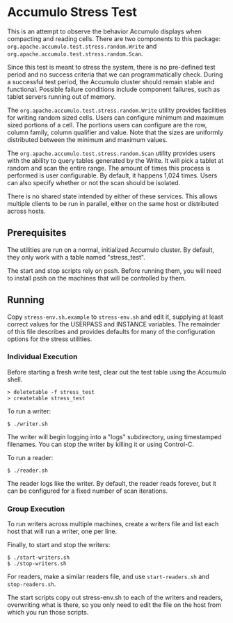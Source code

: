 <!--
Licensed to the Apache Software Foundation (ASF) under one or more
contributor license agreements.  See the NOTICE file distributed with
this work for additional information regarding copyright ownership.
The ASF licenses this file to You under the Apache License, Version 2.0
(the "License"); you may not use this file except in compliance with
the License.  You may obtain a copy of the License at

    http://www.apache.org/licenses/LICENSE-2.0

Unless required by applicable law or agreed to in writing, software
distributed under the License is distributed on an "AS IS" BASIS,
WITHOUT WARRANTIES OR CONDITIONS OF ANY KIND, either express or implied.
See the License for the specific language governing permissions and
limitations under the License.
-->

Accumulo Stress Test
====================

This is an attempt to observe the behavior Accumulo displays when compacting and
reading cells. There are two components to this package:
`org.apache.accumulo.test.stress.random.Write` and
`org.apache.accumulo.test.stress.random.Scan`.

Since this test is meant to stress the system, there is no pre-defined test
period and no success criteria that we can programmatically check. During a
successful test period, the Accumulo cluster should remain stable and
functional. Possible failure conditions include component failures, such as
tablet servers running out of memory.

The `org.apache.accumulo.test.stress.random.Write` utility provides facilities
for writing random sized cells. Users can configure minimum and maximum sized
portions of a cell. The portions users can configure are the row, column family,
column qualifier and value. Note that the sizes are uniformly distributed
between the minimum and maximum values.

The `org.apache.accumulo.test.stress.random.Scan` utility provides users with
the ability to query tables generated by the Write. It will pick a tablet at
random and scan the entire range. The amount of times this process is performed
is user configurable. By default, it happens 1,024 times. Users can also specify
whether or not the scan should be isolated.

There is no shared state intended by either of these services. This allows
multiple clients to be run in parallel, either on the same host or distributed
across hosts.

## Prerequisites

The utilities are run on a normal, initialized Accumulo cluster. By default,
they only work with a table named "stress_test".

The start and stop scripts rely on pssh. Before running them, you will need
to install pssh on the machines that will be controlled by them.

## Running

Copy `stress-env.sh.example` to `stress-env.sh` and edit it, supplying at least
correct values for the USERPASS and INSTANCE variables. The remainder of this
file describes and provides defaults for many of the configuration options
for the stress utilities.

### Individual Execution

Before starting a fresh write test, clear out the test table using the Accumulo
shell.

    > deletetable -f stress_test
    > createtable stress_test

To run a writer:

    $ ./writer.sh

The writer will begin logging into a "logs" subdirectory, using timestamped
filenames. You can stop the writer by killing it or using Control-C.

To run a reader:

    $ ./reader.sh

The reader logs like the writer. By default, the reader reads forever, but
it can be configured for a fixed number of scan iterations.

### Group Execution

To run writers across multiple machines, create a writers file and list each
host that will run a writer, one per line.

Finally, to start and stop the writers:

    $ ./start-writers.sh
    $ ./stop-writers.sh

For readers, make a similar readers file, and use `start-readers.sh` and
`stop-readers.sh`.

The start scripts copy out stress-env.sh to each of the writers and readers,
overwriting what is there, so you only need to edit the file on the host from
which you run those scripts.
